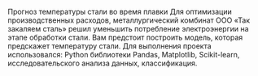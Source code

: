 Прогноз температуры стали во время плавки
Для оптимизации производственных расходов, металлургический комбинат ООО «Так закаляем сталь» решил уменьшить потребление электроэнергии на этапе обработки стали. Вам предстоит построить модель, которая предскажет температуру стали.
Для выполнения проекта использовался: Python библиотеки Pandas, Matplotlib, Scikit-learn, исследовательского анализа данных, классификация.